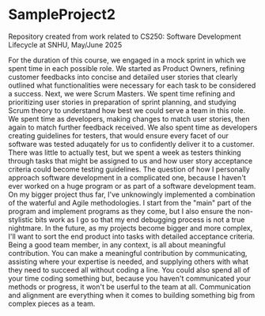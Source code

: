 # SampleProject2
Repository created from work related to CS250: Software Development Lifecycle at SNHU, May/June 2025

For the duration of this course, we engaged in a mock sprint in which we spent time in each possible role. We started as Product Owners, refining customer feedbacks into concise and detailed user stories that clearly outlined what functionalities were necessary for each task to be considered a success. Next, we were Scrum Masters. We spent time refining and prioritizing user stories in preparation of sprint planning, and studying Scrum theory to understand how best we could serve a team in this role. We spent time as developers, making changes to match user stories, then again to match further feedback received. We also spent time as developers creating guidelines for testers, that would ensure every facet of our software was tested aduqately for us to confidently deliver it to a customer. There was little to actually test, but we spent a week as testers thinking through tasks that might be assigned to us and how user story acceptance criteria could become testing guidelines. 
The question of how I personally approach software development in a complicated one, because I haven't ever worked on a huge program or as part of a software development team. On my bigger project thus far, I've unknowingly implemented a combination of the waterful and Agile methodologies. I start from the "main" part of the program and implement programs as they come, but I also ensure the non-stylistic bits work as I go so that my end debugging process is not a true nightmare. In the future, as my projects become bigger and more complex, I'll want to sort the end product into tasks with detailed acceptance criteria.
Being a good team member, in any context, is all about meaningful contribution. You can make a meaningful contribution by communicating, assisting where your expertise is needed, and supplying others with what they need to succeed all without coding a line. You could also spend all of your time coding something but, because you haven't communicated your methods or progress, it won't be userful to the team at all. Communication and alignment are everything when it comes to building something big from complex pieces as a team.

